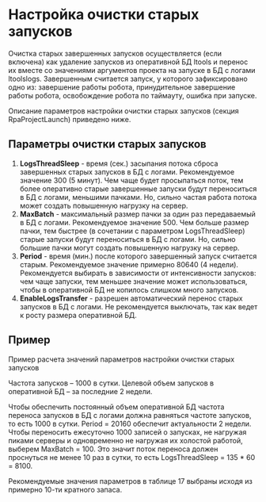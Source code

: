 # Настройка очистки старых запусков 

Очистка старых завершенных запусков осуществляется (если включена) как удаление запусков из оперативной БД ltools и перенос их вместе со значениями аргументов проекта на запуске в БД с логами ltoolslogs. Завершенным считается запуск, у которого зафиксировано одно из: завершение работы робота, принудительное завершение работы робота, освобождение робота по таймауту, ошибка при запуске. 

Описание параметров настройки очистки старых запусков (секция RpaProjectLaunch) приведено ниже.


## Параметры очистки старых запусков

1. **LogsThreadSleep** - время (сек.) засыпания потока сброса завершенных старых запусков в БД с логами. Рекомендуемое значение 300 (5 минут). Чем чаще будет просыпаться поток, тем более оперативно старые завершенные запуски будут переноситься в БД с логами, меньшими пачками. Но, сильно частая работа потока может создать повышенную нагрузку на сервер.
2. **MaxBatch** - максимальный размер пачки за один раз передаваемый в БД с логами. Рекомендуемое значение 500. Чем больше размер пачки, тем быстрее (в сочетании с параметром LogsThreadSleep) старые запуски будут переноситься в БД с логами. Но, сильно большие пачки могут создать повышенную нагрузку на сервер.
3. **Period** - время (мин.) после которого завершенный запуск считается старым. Рекомендуемое значение примерно 80640 (4 недели). Рекомендуется выбирать в зависимости от интенсивности запусков: чем чаще запуски, тем меньшее значение может использоваться, чтобы в оперативной БД не копилось слишком много запусков.
4. **EnableLogsTransfer** - разрешен автоматический перенос старых запусков в БД с логами. Не рекомендуется выключать, так как ведет к росту размера оперативной БД.


## Пример 

Пример расчета значений параметров настройки очистки старых запусков

Частота запусков – 1000 в сутки. Целевой объем запусков в оперативной БД – за последние 2 недели. 

Чтобы обеспечить постоянный объем оперативной БД частота переноса запусков в БД с логами должна равняться частоте запусков, то есть 1000 в сутки. Period = 20160 обеспечит актуальности 2 недели. Чтобы переносить ежесуточно 1000 записей о запусках, не нагружая пиками серверы и одновременно не нагружая их холостой работой, выберем MaxBatch = 100. Это значит поток переноса должен проснуться не менее 10 раз в сутки, то есть 
LogsThreadSleep = 135 * 60 = 8100. 

Рекомендуемые значения параметров в таблице 17 выбраны исходя из примерно 10-ти кратного запаса.

